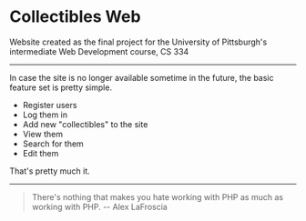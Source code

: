 # Collectibles Web
Website created as the final project for the University of Pittsburgh's
intermediate Web Development course, CS 334

***

In case the site is no longer available sometime in the future, the basic
feature set is pretty simple.

- Register users
- Log them in
- Add new "collectibles" to the site
- View them
- Search for them
- Edit them

That's pretty much it.

***

> There's nothing that makes you hate working with PHP as much as working with
> PHP.
> -- Alex LaFroscia